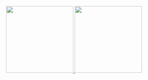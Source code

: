 <div align="center">
  <a href="https://github.com/orafaelpedrosa">
  <img height="180em" src="https://github-readme-stats.vercel.app/api?username=orafaelpedrosa&show_icons=true&theme=dracula&include_all_commits=true&count_private=true"/>
  <img height="180em" src="https://github-readme-stats.vercel.app/api/top-langs/?username=orafaelpedrosa&layout=compact&langs_count=7&theme=dracula"/>
</div>
